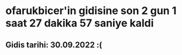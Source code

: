 # ofarukbicer'in gidisine son 2 gun 1 saat 27 dakika 57 saniye kaldi

## Gidis tarihi: 30.09.2022 :(
